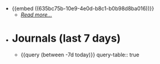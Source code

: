 - {{embed ((635bc75b-10e9-4e0d-b8c1-b0b98d8ba016))}}
	- *[Read more...]([[Homepage]])*
- # **Journals** (last 7 days)
	- {{query (between -7d today)}}
	  query-table:: true